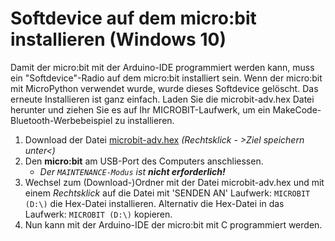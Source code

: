# Softdevice auf dem micro:bit installieren (Windows 10)

Damit der micro:bit mit der Arduino-IDE programmiert werden kann, muss ein "Softdevice"-Radio auf dem micro:bit installiert sein. Wenn der micro:bit mit MicroPython verwendet wurde, wurde dieses Softdevice gelöscht.
Das erneute Installieren ist ganz einfach. Laden Sie die microbit-adv.hex Datei herunter und ziehen Sie es auf Ihr MICROBIT-Laufwerk, um ein MakeCode-Bluetooth-Werbebeispiel zu installieren.

1. Download der Datei [microbit-adv.hex](microbit-adv.hex) _(Rechtsklick - >Ziel speichern unter<)_
1. Den **micro:bit** am USB-Port des Computers anschliessen. 
    - _Der `MAINTENANCE-Modus` ist **nicht erforderlich!**_
1.  Wechsel zum (Download-)Ordner mit der Datei microbit-adv.hex und mit einem _Rechtsklick_ auf die Datei mit 'SENDEN AN' Laufwerk: `MICROBIT (D:\)` die Hex-Datei installieren. Alternativ die Hex-Datei in das Laufwerk: `MICROBIT (D:\)` kopieren.
1. Nun kann mit der Arduino-IDE der micro:bit mit C programmiert werden.

